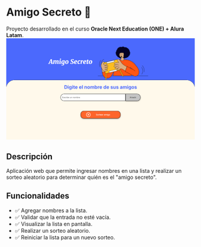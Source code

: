 # Amigo Secreto 🎁  

Proyecto desarrollado en el curso **Oracle Next Education (ONE) + Alura Latam**. 
![Vista previa de la app](assets/vista-previa.png)

## Descripción  

Aplicación web que permite ingresar nombres en una lista y realizar un sorteo aleatorio para determinar quién es el "amigo secreto".  

## Funcionalidades  

- ✅ Agregar nombres a la lista.  
- ✅ Validar que la entrada no esté vacía.  
- ✅ Visualizar la lista en pantalla.  
- ✅ Realizar un sorteo aleatorio.  
- ✅ Reiniciar la lista para un nuevo sorteo.